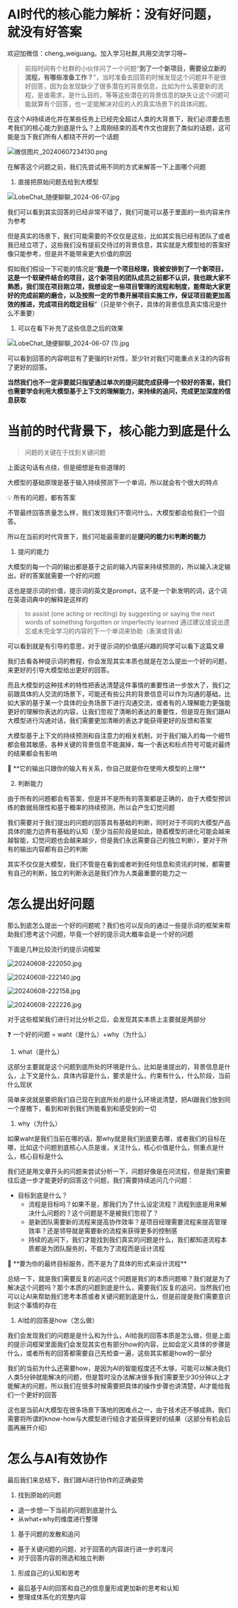 # AI时代的核心能力解析：没有好问题，就没有好答案

欢迎加微信：cheng_weiguang。加入学习社群,共用交流学习呀~

> 前段时间有个社群的小伙伴问了一个问题“**到了一个新项目，需要设立新的流程，有哪些准备工作？**”，当时准备去回答的时候发现这个问题并不是很好回答，因为会发现缺少了很多潜在的背景信息，比如为什么需要新的流程，是谁需求，是什么目的，等等这些潜在的背景信息的缺失让这个问题可能就算有个回答，也一定能解决对应的人的真实场景下的具体问题。
> 

在这个AI持续进化并在某些任务上已经完全超过人类的大背景下，我们必须要去思考我们的核心能力到底是什么？上周刚结束的高考作文也提到了类似的话题，这可能是当下我们所有人都绕不开的一个话题

![微信图片_20240607234130.png](%25E5%25BE%25AE%25E4%25BF%25A1%25E5%259B%25BE%25E7%2589%2587_20240607234130.png)

在解答这个问题之前，我们先尝试用不同的方式来解答一下上面哪个问题

1. 直接把原始问题去给到大模型

![LobeChat_随便聊聊_2024-06-07.jpg](LobeChat_%25E9%259A%258F%25E4%25BE%25BF%25E8%2581%258A%25E8%2581%258A_2024-06-07.jpg)

我们可以看到其实回答的已经非常不错了，我们可能可以基于里面的一些内容来作为参考

但是真实的场景下，我们可能需要的不仅仅是这些，比如其实我已经有团队了或者我已经立项了，这些我们没有提前交待过的背景信息，其实就是大模型给的答案好像只能参考，但是并不能带来更大价值的原因

假如我们假设一下可能的情况是“**我是一个项目经理，我被安排到了一个新项目，这是一个软硬件结合的项目，这个新项目的团队成员之前都不认识，我也跟大家不熟悉，我们现在项目刚立项，我想设定一些项目管理的流程和制度，能帮助大家更好的完成前期的磨合，以及按照一定的节奏开展项目实施工作，保证项目能更加高效的推进，完成项目的既定目标**”（只是举个例子，具体的背景信息真实情况是什么不重要）

1. 可以在看下补充了这些信息之后的效果

![LobeChat_随便聊聊_2024-06-07 (1).jpg](LobeChat_%25E9%259A%258F%25E4%25BE%25BF%25E8%2581%258A%25E8%2581%258A_2024-06-07_(1).jpg)

可以看到回答的内容明显有了更强的针对性，至少针对我们可能重点关注的内容有了更好的回答。

**当然我们也不一定非要就只指望通过单次的提问就完成获得一个较好的答案，我们也需要学会利用大模型基于上下文的理解能力，来持续的追问，完成更加深度的信息获取**

# 当前的时代背景下，核心能力到底是什么

> 问题的关键在于找到关键问题
> 

上面这句话有点绕，但是细想是有些道理的

大模型的基础原理是基于输入持续预测下一个单词，所以就会有个很大的特点

<aside>
💡 所有的问题，都有答案

</aside>

不管最终回答质量怎么样，我们发现我们不管问什么，大模型都会给我们一个回答。

所以在当前的时代背景下，我们可能最需要的是**提问的能力**和**判断的能力**

1. 提问的能力

大模型的每一个词的输出都是基于之前的输入内容来持续预测的，所以输入决定输出，好的答案就需要一个好的问题

这也是提示词的价值，提示词的英文是prompt，这不是一个新发明的词，这个词在英语词典中的解释是这样的

> to assist (one acting or reciting) by suggesting or saying the next words of something forgotten or imperfectly learned
通过建议或说出遗忘或未完全学习的内容的下一个单词来协助（表演或背诵）
> 

可以看到就是有引导的意思，对于提示词的价值感兴趣的同学可以看下这篇文章

我们去看各种提示词的教程，你会发现其实本质也就是在怎么提出一个好的问题，来更好的引导大模型给出更好的回答。

而且大模型的这种技术的特性把表达清楚这件事情的重要性进一步放大了，我们之前跟具体的人交流的场景下，可能还有些公共的背景信息可以作为沟通的基础，比如大家的基于某一个具体的业务场景下进行沟通交流，或者有的人理解能力更强能更好的理解你表达的内容，让我们忽视了清晰的表达的重要性，但是现在我们跟AI大模型进行沟通对话，我们需要更加清晰的表达才能获得更好的反馈和答案

大模型基于上下文的持续预测和自注意力的相关机制，对于我们输入的每一个细节都会极其敏感，各种关键的背景信息不能漏掉，每一个表达和标点符号可能对最终的结果都会有影响

<aside>
🥇 **它的输出只跟你的输入有关系，你自己就是你在使用大模型的上限**

</aside>

2. 判断能力

由于所有的问题都会有答案，但是并不是所有的答案都是正确的，由于大模型预训练的数据局限性和基于概率的持续预测，所以会产生幻觉问题

我们需要对于我们提出的问题的回答具有基础的判断，同时对于不同的大模型产品具体的能力边界有基础的认知（至少当前阶段是如此，随着模型的进化可能会越来越智能，幻觉问题也会越来越少，但是我们永远需要自己的独立判断），要对于所有的输出内容都有自己的判断

其实不仅仅是大模型，我们不管是在看到或者听到任何信息和资讯的时候，都需要有自己的判断，独立的判断永远是我们作为人类最重要的能力之一

# 怎么提出好问题

那么到底怎么提出一个好的问题呢？我们也可以反向的通过一些提示词的框架来帮助我们思考这个问题，毕竟一个好的提示词大概率会是一个好的问题

下面是几种比较流行的提示词框架

![20240608-222050.jpg](20240608-222050.jpg)

![20240608-222140.jpg](20240608-222140.jpg)

![20240608-222158.jpg](20240608-222158.jpg)

![20240608-222226.jpg](20240608-222226.jpg)

对于这些框架我们进行对比分析之后，会发现其实本质上主要就是两部分

<aside>
❓ 一个好的问题 = waht（是什么）+why（为什么）

</aside>

1. what（是什么）

这部分主要就是这个问题到底所处的环境是什么，比如是谁提出的，背景信息是什么，上下文是什么，具体内容是什么，要求是什么，约束有什么，什么阶段，当前什么现状

简单来说就是要把我们自己现在到底所处的是什么环境说清楚，把AI跟我们放到同一个屋檐下，看到和听到我们所能看到和感受到的一切

1. why（为什么）

如果waht是我们当前在哪的话，那why就是我们到底要去哪，或者我们的目标在哪，比如这个问题到底核心人员是谁，关注什么，核心价值是什么，侧重点是什么，核心目标是什么

我们还是用文章开头的问题来尝试分析一下，问题好像是在问流程，但是我们需要往后退一步才能更好的回答这个问题，我们需要持续追问几个问题：

- 目标到底是什么？
    - 流程是目标吗？如果不是，那我们为了什么设定流程？流程到底是用来解决什么问题的？这个问题是不是被我们忽视了？
    - 是新团队需要新的流程来提高协作效率？是项目经理需要流程来提高管理效率？还是领导就是需要新的流程来获得更多的控制感
    - 持续的追问下，我们才能找到我们真实的问题是什么，我们都知道流程本质都是为团队服务的，不能为了流程而是设计流程

<aside>
🚀 **要为你的最终目标服务，而不是为了具体的形式来设计流程**

</aside>

总结一下，就是我们需要反复的追问这个问题是我们的本质问题嘛？我们就是为了解决这个问题吗？那个本质的问题到底是什么，需要我们反复的追问，当然我们也可以让AI来帮助我们思考本质或者关键问题到底是什么，但是前提是我们需要意识到这个事情的存在

1. AI给的回答是how（怎么做）

我们会发现我们的问题是是什么和为什么，AI给我的回答本质是怎么做，但是上面的提示词框架里面我们会发现其实也有部分how的内容，比如会定义具体的步骤是什么，或者所有的回答都需要自己先检查一遍，这些其实都是how的一部分

我们的当前为什么还需要how，是因为AI的智能程度还不太够，可能可以解决我们人类5分钟就能解决的问题，但是暂时没办法解决很多我们需要至少30分钟以上才能解决的问题，所以我们在很多时候需要把具体的操作步骤也讲清楚，AI才能给我们一个更好的回答

这也是当前AI大模型在很多场景下落地的困难点之一，由于技术还不够成熟，我们需要将所谓的know-how与大模型进行结合才能获得更好的结果（这部分有机会后面再展开介绍）

# 怎么与AI有效协作

最后我们来总结下，我们跟AI进行协作的正确姿势

1. 找到原始的问题
- 退一步想一下当前的问题到底是什么
- 从what+why的维度进行整理

1. 基于问题的发散和追问
- 基于关键问题的问题，对于回答的内容进行进一步的准问
- 对于回答内容的筛选和独立判断

1. 形成自己的认知和思考
- 最后基于AI的回答和自己的信息量形成更加新的思考和认知
- 整理成体系化的完整内容